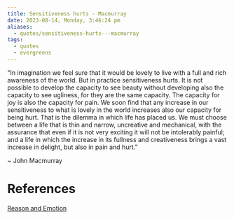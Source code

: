 ```yaml
---
title: Sensitiveness hurts - Macmurray
date: 2023-08-14, Monday, 3:46:24 pm
aliases:
  - quotes/sensitiveness-hurts---macmurray
tags:
  - quotes
  - evergreens
---
```

"In imagination we feel sure that it would be lovely to live with a full and rich awareness of the world. But in practice sensitiveness hurts. It is not possible to develop the capacity to see beauty without developing also the capacity to see ugliness, for they are the same capacity. The capacity for joy is also the capacity for pain. We soon find that any increase in our sensitiveness to what is lovely in the world increases also our capacity for being hurt. That is the dilemma in which life has placed us. We must choose between a life that is thin and narrow, uncreative and mechanical, with the assurance that even if it is not very exciting it will not be intolerably painful; and a life in which the increase in its fullness and creativeness brings a vast increase in delight, but also in pain and hurt."

~ John Macmurray

# References

[Reason and Emotion](https://click.convertkit-mail4.com/4zu08m3gdrbeh56go9gswt3533l77/wnh2hghwvwrlr8s7/aHR0cHM6Ly9hbXpuLnRvLzNRamwwQ00=)